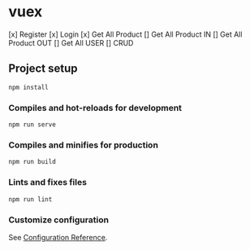 # vuex

[x] Register
[x] Login
[x] Get All Product
[] Get All Product IN
[] Get All Product OUT
[] Get All USER
[] CRUD

## Project setup

```
npm install
```

### Compiles and hot-reloads for development

```
npm run serve
```

### Compiles and minifies for production

```
npm run build
```

### Lints and fixes files

```
npm run lint
```

### Customize configuration

See [Configuration Reference](https://cli.vuejs.org/config/).
